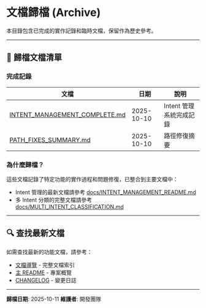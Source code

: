 # 文檔歸檔 (Archive)

本目錄包含已完成的實作記錄和臨時文檔，保留作為歷史參考。

---

## 📁 歸檔文檔清單

### 完成記錄

| 文檔 | 日期 | 說明 |
|------|------|------|
| [INTENT_MANAGEMENT_COMPLETE.md](./INTENT_MANAGEMENT_COMPLETE.md) | 2025-10-10 | Intent 管理系統完成記錄 |
| [PATH_FIXES_SUMMARY.md](./PATH_FIXES_SUMMARY.md) | 2025-10-10 | 路徑修復摘要 |

### 為什麼歸檔？

這些文檔記錄了特定功能的實作過程和問題修復，已整合到主要文檔中：
- Intent 管理的最新文檔請參考 [docs/INTENT_MANAGEMENT_README.md](../INTENT_MANAGEMENT_README.md)
- 多 Intent 分類的完整文檔請參考 [docs/MULTI_INTENT_CLASSIFICATION.md](../MULTI_INTENT_CLASSIFICATION.md)

---

## 🔍 查找最新文檔

如需查找最新的功能文檔，請參考：
- [文檔導覽](../README.md) - 完整文檔索引
- [主 README](../../README.md) - 專案概覽
- [CHANGELOG](../../CHANGELOG.md) - 變更日誌

---

**歸檔日期**: 2025-10-11
**維護者**: 開發團隊

